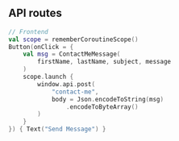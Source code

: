 ## API routes

```kotlin 0|4-6|2,7-13|0 <hide-vertical-scrollbar,apifrontend> [api-frontend]
// Frontend
val scope = rememberCoroutineScope()
Button(onClick = {
    val msg = ContactMeMessage(
        firstName, lastName, subject, message
    )
    scope.launch {
        window.api.post(
            "contact-me",
            body = Json.encodeToString(msg)
                .encodeToByteArray()
        )
    }
}) { Text("Send Message") }
```
